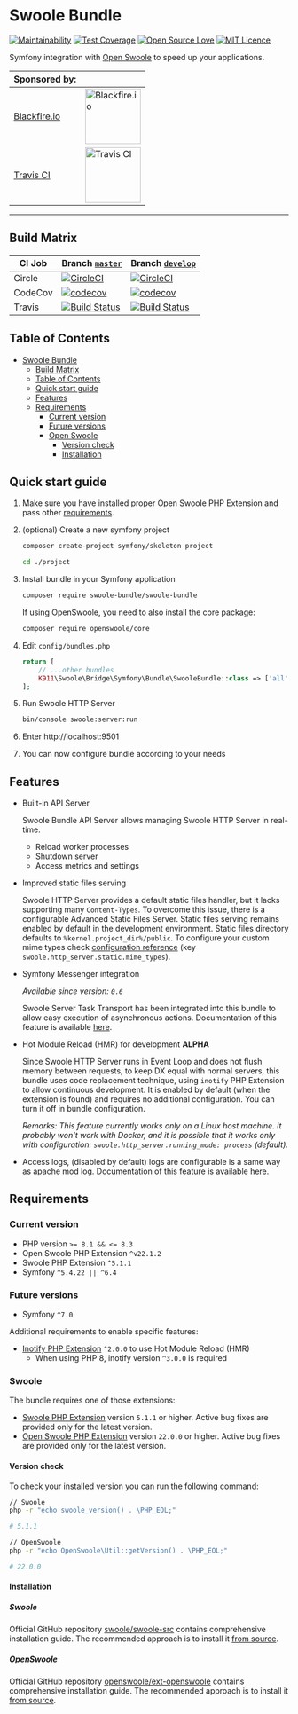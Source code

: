 # Swoole Bundle

[![Maintainability](https://api.codeclimate.com/v1/badges/1d73a214622bba769171/maintainability)](https://codeclimate.com/github/symfony-swoole/swoole-bundle/maintainability)
[![Test Coverage](https://api.codeclimate.com/v1/badges/1d73a214622bba769171/test_coverage)](https://codeclimate.com/github/symfony-swoole/swoole-bundle/test_coverage)
[![Open Source Love](https://badges.frapsoft.com/os/v1/open-source.svg?v=103)](https://github.com/ellerbrock/open-source-badges/)
[![MIT Licence](https://badges.frapsoft.com/os/mit/mit.svg?v=103)](https://opensource.org/licenses/mit-license.php)

Symfony integration with [Open Swoole](https://openswoole.com/) to speed up your applications.

| Sponsored by:                         |                                                                                                 |
|---------------------------------------|-------------------------------------------------------------------------------------------------|
| [Blackfire.io](https://blackfire.io/) | [<img src="docs/img/blackfire-io.png" width="100" alt="Blackfire.io"/>](https://blackfire.io/)  |
| [Travis CI](https://travis-ci.com/)   | [<img src="https://www.travis-ci.com/wp-content/uploads/2022/09/Logo.png" width="100" alt="Travis CI"/>](https://travis-ci.com/)       |
---

## Build Matrix

| CI Job  | Branch [`master`](https://github.com/symfony-swoole/swoole-bundle/tree/master)                                                                                   | Branch [`develop`](https://github.com/symfony-swoole/swoole-bundle/tree/develop)                                                                             |
| ------- |-------------------------------------------------------------------------------------------------------------------------------------------------------------------------|---------------------------------------------------------------------------------------------------------------------------------------------------------------------|
| Circle  | [![CircleCI](https://circleci.com/gh/symfony-swoole/swoole-bundle/tree/master.svg?style=svg)](https://circleci.com/gh/symfony-swoole/swoole-bundle/tree/master) | [![CircleCI](https://circleci.com/gh/symfony-swoole/swoole-bundle/tree/develop.svg?style=svg)](https://circleci.com/gh/symfony-swoole/swoole-bundle/tree/develop) |
| CodeCov | [![codecov](https://codecov.io/gh/symfony-swoole/swoole-bundle/branch/master/graph/badge.svg)](https://codecov.io/gh/symfony-swoole/swoole-bundle)                    | [![codecov](https://codecov.io/gh/symfony-swoole/swoole-bundle/branch/develop/graph/badge.svg)](https://codecov.io/gh/symfony-swoole/swoole-bundle)               |
| Travis  | [![Build Status](https://app.travis-ci.com/symfony-swoole/swoole-bundle.svg?branch=master)](https://travis-ci.com/symfony-swoole/swoole-bundle)                       | [![Build Status](https://app.travis-ci.com/symfony-swoole/swoole-bundle.svg?branch=develop)](https://travis-ci.com/symfony-swoole/swoole-bundle)                  |

## Table of Contents

- [Swoole Bundle](#swoole-bundle)
  - [Build Matrix](#build-matrix)
  - [Table of Contents](#table-of-contents)
  - [Quick start guide](#quick-start-guide)
  - [Features](#features)
  - [Requirements](#requirements)
    - [Current version](#current-version)
    - [Future versions](#future-versions)
    - [Open Swoole](#open-swoole)
      - [Version check](#version-check)
      - [Installation](#installation)

## Quick start guide

1. Make sure you have installed proper Open Swoole PHP Extension and pass other [requirements](#requirements).

2. (optional) Create a new symfony project

    ```bash
    composer create-project symfony/skeleton project

    cd ./project
    ```

3. Install bundle in your Symfony application

    ```bash
    composer require swoole-bundle/swoole-bundle
    ```

   If using OpenSwoole, you need to also install the core package:

    ```bash
    composer require openswoole/core
    ```

4. Edit `config/bundles.php`

    ```php
    return [
        // ...other bundles
        K911\Swoole\Bridge\Symfony\Bundle\SwooleBundle::class => ['all' => true],
    ];
    ```

5. Run Swoole HTTP Server

    ```bash
    bin/console swoole:server:run
    ```

6. Enter http://localhost:9501

7. You can now configure bundle according to your needs

## Features

-   Built-in API Server

    Swoole Bundle API Server allows managing Swoole HTTP Server in real-time.

    -   Reload worker processes
    -   Shutdown server
    -   Access metrics and settings

-   Improved static files serving

    Swoole HTTP Server provides a default static files handler, but it lacks supporting many `Content-Types`. To overcome this issue, there is a configurable Advanced Static Files Server. Static files serving remains enabled by default in the development environment. Static files directory defaults to `%kernel.project_dir%/public`. To configure your custom mime types check [configuration reference](docs/configuration-reference.md) (key `swoole.http_server.static.mime_types`).

-   Symfony Messenger integration

    _Available since version: `0.6`_

    Swoole Server Task Transport has been integrated into this bundle to allow easy execution of asynchronous actions. Documentation of this feature is available [here](docs/swoole-task-symfony-messenger-transport.md).

-   Hot Module Reload (HMR) for development **ALPHA**

    Since Swoole HTTP Server runs in Event Loop and does not flush memory between requests, to keep DX equal with normal servers, this bundle uses code replacement technique, using `inotify` PHP Extension to allow continuous development. It is enabled by default (when the extension is found) and requires no additional configuration. You can turn it off in bundle configuration.

    _Remarks: This feature currently works only on a Linux host machine. It probably won't work with Docker, and it is possible that it works only with configuration: `swoole.http_server.running_mode: process` (default)._
  
-   Access logs, (disabled by default) logs are configurable is a same way as apache mod log. Documentation of this feature is available [here](docs/swoole-access-logs.md).

## Requirements

### Current version

-   PHP version `>= 8.1 && <= 8.3`
-   Open Swoole PHP Extension `^v22.1.2`
-   Swoole PHP Extension `^5.1.1`
-   Symfony `^5.4.22 || ^6.4`

### Future versions

-   Symfony `^7.0`

Additional requirements to enable specific features:

-   [Inotify PHP Extension](https://pecl.php.net/package/inotify) `^2.0.0` to use Hot Module Reload (HMR)
    -   When using PHP 8, inotify version `^3.0.0` is required

### Swoole

The bundle requires one of those extensions:
- [Swoole PHP Extension](https://github.com/swoole/swoole-src) version `5.1.1` or higher. Active bug fixes are provided only for the latest version.
- [Open Swoole PHP Extension](https://github.com/openswoole/ext-openswoole) version `22.0.0` or higher. Active bug fixes are provided only for the latest version.

#### Version check

To check your installed version you can run the following command:

```sh
// Swoole
php -r "echo swoole_version() . \PHP_EOL;"

# 5.1.1

// OpenSwoole
php -r "echo OpenSwoole\Util::getVersion() . \PHP_EOL;"

# 22.0.0
```

#### Installation

##### Swoole
Official GitHub repository [swoole/swoole-src](https://github.com/swoole/swoole-src#%EF%B8%8F-installation) contains comprehensive installation guide. The recommended approach is to install it [from source](https://github.com/swoole/swoole-src#2-install-from-source-recommended).

##### OpenSwoole
Official GitHub repository [openswoole/ext-openswoole](https://github.com/openswoole/ext-openswoole#installation) contains comprehensive installation guide. The recommended approach is to install it [from source](https://github.com/openswoole/ext-openswoole#2-compile-from-source).